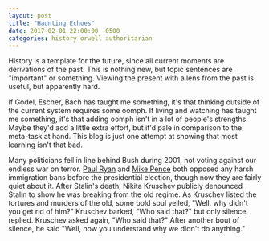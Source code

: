 ```yaml
---
layout: post
title: "Haunting Echoes"
date: 2017-02-01 22:00:00 -0500
categories: history orwell authoritarian
---
```

History is a template for the future, since all current moments are derivations of the past. This is nothing new, but topic sentences are "important" or something. Viewing the present with a lens from the past is useful, but apparently hard.

If Godel, Escher, Bach has taught me something, it's that thinking outside of the current system requires some oomph. If living and watching has taught me something, it's that adding oomph isn't in a lot of people's strengths. Maybe they'd add a little extra effort, but it'd pale in comparison to the meta-task at hand. This blog is just one attempt at showing that most learning isn't that bad. 

Many politicians fell in line behind Bush during 2001, not voting against our endless war on terror. [Paul Ryan][pr-tweet] and [Mike Pence][mp-tweet] both opposed any harsh immigration bans before the presidential election, though now they are fairly quiet about it. After Stalin's death, Nikita Kruschev publicly denounced Stalin to show he was breaking from the old regime. As Kruschev listed the tortures and murders of the old, some bold soul yelled, "Well, why didn't you get rid of him?" Kruschev barked, "Who said that?" but only silence replied. Kruschev asked again, "Who said that?" After another bout of silence, he said "Well, now you understand why we didn't do anything." 

[pr-tweet]: https://twitter.com/SpeakerRyan/status/759845524132524032
[mp-tweet]: https://twitter.com/govpencein/status/674249808610066433?lang=en
